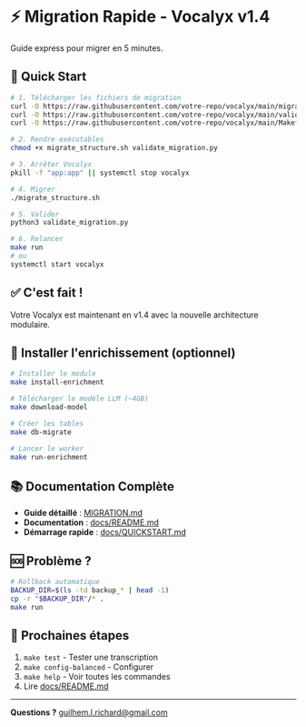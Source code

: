 # ⚡ Migration Rapide - Vocalyx v1.4

Guide express pour migrer en 5 minutes.

## 🚀 Quick Start

```bash
# 1. Télécharger les fichiers de migration
curl -O https://raw.githubusercontent.com/votre-repo/vocalyx/main/migrate_structure.sh
curl -O https://raw.githubusercontent.com/votre-repo/vocalyx/main/validate_migration.py
curl -O https://raw.githubusercontent.com/votre-repo/vocalyx/main/Makefile

# 2. Rendre exécutables
chmod +x migrate_structure.sh validate_migration.py

# 3. Arrêter Vocalyx
pkill -f "app:app" || systemctl stop vocalyx

# 4. Migrer
./migrate_structure.sh

# 5. Valider
python3 validate_migration.py

# 6. Relancer
make run
# ou
systemctl start vocalyx
```

## ✅ C'est fait !

Votre Vocalyx est maintenant en v1.4 avec la nouvelle architecture modulaire.

## 🎨 Installer l'enrichissement (optionnel)

```bash
# Installer le module
make install-enrichment

# Télécharger le modèle LLM (~4GB)
make download-model

# Créer les tables
make db-migrate

# Lancer le worker
make run-enrichment
```

## 📚 Documentation Complète

- **Guide détaillé** : [MIGRATION.md](MIGRATION.md)
- **Documentation** : [docs/README.md](docs/README.md)
- **Démarrage rapide** : [docs/QUICKSTART.md](docs/QUICKSTART.md)

## 🆘 Problème ?

```bash
# Rollback automatique
BACKUP_DIR=$(ls -td backup_* | head -1)
cp -r "$BACKUP_DIR"/* .
make run
```

## 🎯 Prochaines étapes

1. `make test` - Tester une transcription
2. `make config-balanced` - Configurer
3. `make help` - Voir toutes les commandes
4. Lire [docs/README.md](docs/README.md)

---

**Questions ?** guilhem.l.richard@gmail.com